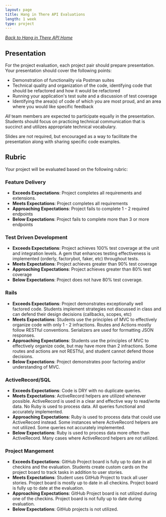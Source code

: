```yaml
---
layout: page
title: Hang in There API Evaluations
length: 1 week
type: project
---
```

_[Back to Hang in There API Home](./index)_

## Presentation
For the project evaluation, each project pair should prepare presentation. Your presentation should cover the following points:

* Demonstration of functionality via Postman suites
* Technical quality and organization of the code, identifying code that should be refactored and how it would be refactored
* Running your application's test suite and a discussion of test coverage
* Identifying the area(s) of code of which you are most proud, and an area where you would like specific feedback

_All_ team members are expected to participate equally in the presentation. Students should focus on practicing technical communication that is succinct and utilizes appropriate technical vocabulary.

Slides are not required, but encouraged as a way to facilitate the presentation along with sharing specific code examples.


## Rubric
Your project will be evaluated based on the following rubric: 

### Feature Delivery

* **Exceeds Expectations**: Project completes all requirements and extensions.
* **Meets Expectations**: Project completes all requirements
* **Approaching Expectations**: Project fails to complete 1 - 2 required endpoints
* **Below Expectations**: Project fails to complete more than 3 or more endpoints

### Test Driven Development

* **Exceeds Expectations**: Project achieves 100% test coverage at the unit and integration levels. A gem that enhances testing effectiveness is implemented (orderly, factorybot, faker, etc) throughout tests.
* **Meets Expectations**: Project achieves greater than 90% test coverage
* **Approaching Expectations**: Project achieves greater than 80% test coverage
* **Below Expectations**: Project does not have 80% test coverage.

### Rails

* **Exceeds Expectations**: Project demonstrates exceptionally well factored code. Students implement strategies not discussed in class and can defend their design decisions (callbacks, scopes, etc)
* **Meets Expectations**: Students use the principles of MVC to effectively organize code with only 1 - 2 infractions. Routes and Actions mostly follow RESTful conventions. Serializers are used for formatting JSON responses.
* **Approaching Expectations**: Students use the principles of MVC to effectively organize code, but may have more than 2 infractions. Some routes and actions are not RESTful, and student cannot defend those decisions. 
* **Below Expectations**: Project demonstrates poor factoring and/or understanding of MVC.

### ActiveRecord/SQL

* **Exceeds Expectations**: Code is DRY with no duplicate queries.
* **Meets Expectations**: ActiveRecord helpers are utilized whenever possible. ActiveRecord is used in a clear and effective way to read/write data. No Ruby is used to process data. All queries functional and accurately implemented.
* **Approaching Expectations**: Ruby is used to process data that could use ActiveRecord instead. Some instances where ActiveRecord helpers are not utilized. Some queries not accurately implemented.
* **Below Expectations**: Ruby is used to process data more often than ActiveRecord. Many cases where ActiveRecord helpers are not utilized.

### Project Mangement

* **Exceeds Expectations**: GitHub Project board is fully up to date in all checkins and the evaluation. Students create custom cards on the project board to track tasks in addition to user stories.
* **Meets Expectations**: Student uses GitHub Project to track all user stories. Project board is mostly up to date in all checkins. Project board is fully up to date at the evaluation.
* **Approaching Expectations**: GitHub Project board is not utilized during one of the checkins. Project board is not fully up to date during evaluation.
* **Below Expectations**: GitHub projects is not utilized.